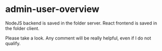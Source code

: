 # admin-user-overview

NodeJS backend is saved in the folder server.
React frontend is saved in the folder client.

Please take a look. Any comment will be really helpful, even if I do not qualify.
